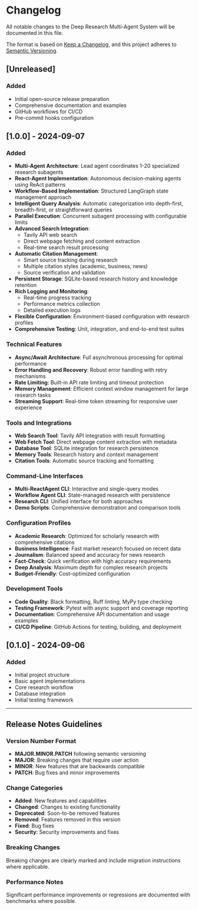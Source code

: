 # Changelog

All notable changes to the Deep Research Multi-Agent System will be documented in this file.

The format is based on [Keep a Changelog](https://keepachangelog.com/en/1.0.0/),
and this project adheres to [Semantic Versioning](https://semver.org/spec/v2.0.0.html).

## [Unreleased]

### Added
- Initial open-source release preparation
- Comprehensive documentation and examples
- GitHub workflows for CI/CD
- Pre-commit hooks configuration

## [1.0.0] - 2024-09-07

### Added
- **Multi-Agent Architecture**: Lead agent coordinates 1-20 specialized research subagents
- **React-Agent Implementation**: Autonomous decision-making agents using ReAct patterns
- **Workflow-Based Implementation**: Structured LangGraph state management approach
- **Intelligent Query Analysis**: Automatic categorization into depth-first, breadth-first, or straightforward queries
- **Parallel Execution**: Concurrent subagent processing with configurable limits
- **Advanced Search Integration**: 
  - Tavily API web search
  - Direct webpage fetching and content extraction
  - Real-time search result processing
- **Automatic Citation Management**: 
  - Smart source tracking during research
  - Multiple citation styles (academic, business, news)
  - Source verification and validation
- **Persistent Storage**: SQLite-based research history and knowledge retention
- **Rich Logging and Monitoring**: 
  - Real-time progress tracking
  - Performance metrics collection
  - Detailed execution logs
- **Flexible Configuration**: Environment-based configuration with research profiles
- **Comprehensive Testing**: Unit, integration, and end-to-end test suites

### Technical Features
- **Async/Await Architecture**: Full asynchronous processing for optimal performance
- **Error Handling and Recovery**: Robust error handling with retry mechanisms
- **Rate Limiting**: Built-in API rate limiting and timeout protection
- **Memory Management**: Efficient context window management for large research tasks
- **Streaming Support**: Real-time token streaming for responsive user experience

### Tools and Integrations
- **Web Search Tool**: Tavily API integration with result formatting
- **Web Fetch Tool**: Direct webpage content extraction with metadata
- **Database Tool**: SQLite integration for research persistence
- **Memory Tools**: Research history and context management
- **Citation Tools**: Automatic source tracking and formatting

### Command-Line Interfaces
- **Multi-ReactAgent CLI**: Interactive and single-query modes
- **Workflow Agent CLI**: State-managed research with persistence
- **Research CLI**: Unified interface for both approaches
- **Demo Scripts**: Comprehensive demonstration and comparison tools

### Configuration Profiles
- **Academic Research**: Optimized for scholarly research with comprehensive citations
- **Business Intelligence**: Fast market research focused on recent data
- **Journalism**: Balanced speed and accuracy for news research
- **Fact-Check**: Quick verification with high accuracy requirements
- **Deep Analysis**: Maximum depth for complex research projects
- **Budget-Friendly**: Cost-optimized configuration

### Development Tools
- **Code Quality**: Black formatting, Ruff linting, MyPy type checking
- **Testing Framework**: Pytest with async support and coverage reporting
- **Documentation**: Comprehensive API documentation and usage examples
- **CI/CD Pipeline**: GitHub Actions for testing, building, and deployment

## [0.1.0] - 2024-09-06

### Added
- Initial project structure
- Basic agent implementations
- Core research workflow
- Database integration
- Initial testing framework

---

## Release Notes Guidelines

### Version Number Format
- **MAJOR.MINOR.PATCH** following semantic versioning
- **MAJOR**: Breaking changes that require user action
- **MINOR**: New features that are backwards compatible  
- **PATCH**: Bug fixes and minor improvements

### Change Categories
- **Added**: New features and capabilities
- **Changed**: Changes to existing functionality
- **Deprecated**: Soon-to-be removed features
- **Removed**: Features removed in this version
- **Fixed**: Bug fixes
- **Security**: Security improvements and fixes

### Breaking Changes
Breaking changes are clearly marked and include migration instructions where applicable.

### Performance Notes
Significant performance improvements or regressions are documented with benchmarks where possible.